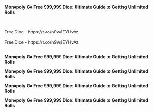 <strong>Monopoly</strong> <strong>Go</strong> <strong>Free</strong> <strong>999,999</strong> <strong>Dice:</strong> <strong>Ultimate</strong> <strong>Guide</strong> <strong>to</strong> <strong>Getting</strong> <strong>Unlimited</strong> <strong>Rolls</strong>

<br>
<br>Free Dice - https://t.co/n9w8EYHvAz
<br>
<br>Free Dice - https://t.co/n9w8EYHvAz
<br>
<br>

<strong>Monopoly</strong> <strong>Go</strong> <strong>Free</strong> <strong>999,999</strong> <strong>Dice:</strong> <strong>Ultimate</strong> <strong>Guide</strong> <strong>to</strong> <strong>Getting</strong> <strong>Unlimited</strong> <strong>Rolls</strong>

<strong>Monopoly</strong> <strong>Go</strong> <strong>Free</strong> <strong>999,999</strong> <strong>Dice:</strong> <strong>Ultimate</strong> <strong>Guide</strong> <strong>to</strong> <strong>Getting</strong> <strong>Unlimited</strong> <strong>Rolls</strong>

<strong>Monopoly</strong> <strong>Go</strong> <strong>Free</strong> <strong>999,999</strong> <strong>Dice:</strong> <strong>Ultimate</strong> <strong>Guide</strong> <strong>to</strong> <strong>Getting</strong> <strong>Unlimited</strong> <strong>Rolls</strong>

<strong>Monopoly</strong> <strong>Go</strong> <strong>Free</strong> <strong>999,999</strong> <strong>Dice:</strong> <strong>Ultimate</strong> <strong>Guide</strong> <strong>to</strong> <strong>Getting</strong> <strong>Unlimited</strong> <strong>Rolls</strong>
